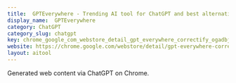```yaml
---
title:  GPTEverywhere - Trending AI tool for ChatGPT and best alternatives
display_name:  GPTEverywhere
category: ChatGPT
category_slug: chatgpt
key: chrome_google_com_webstore_detail_gpt_everywhere_correctify_ogadbjnbph
website: https://chrome.google.com/webstore/detail/gpt-everywhere-correctify/ogadbjnbphlcnchimpklmdlbnmghlcbe/
layout: aitool
---
```


Generated web content via ChatGPT on Chrome.
